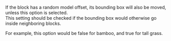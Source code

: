If the block has a random model offset, its bounding box will also be moved, unless this option is selected.\
This setting should be checked if the bounding box would otherwise go inside neighboring blocks.

For example, this option would be false for bamboo, and true for tall grass.